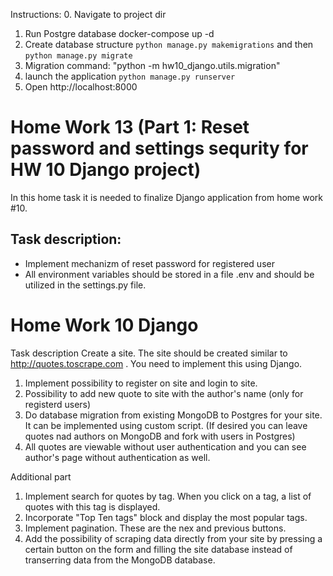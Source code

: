 Instructions: 0. Navigate to project dir

1. Run Postgre database docker-compose up -d
2. Create database structure `python manage.py makemigrations` and then `python manage.py migrate`
3. Migration command: "python -m hw10_django.utils.migration"
4. launch the application `python manage.py runserver`
5. Open http://localhost:8000

# Home Work 13 (Part 1: Reset password and settings sequrity for HW 10 Django project)

In this home task it is needed to finalize Django application from home work #10.

## Task description:

- Implement mechanizm of reset password for registered user
- All environment variables should be stored in a file .env and should be utilized in the settings.py file.

# Home Work 10 Django

Task description
Create a site. The site should be created similar to http://quotes.toscrape.com .
You need to implement this using Django.

1. Implement possibility to register on site and login to site.
2. Possibility to add new quote to site with the author's name (only for registerd users)
3. Do database migration from existing MongoDB to Postgres for your site. It can be implemented using custom script. (If desired you can leave quotes nad authors on MongoDB and fork with users in Postgres)
4. All quotes are viewable without user authentication and you can see author's page without authentication as well.

Additional part

1. Implement search for quotes by tag. When you click on a tag, a list of quotes with this tag is displayed.
2. Incorporate "Top Ten tags" block and display the most popular tags.
3. Implement pagination. These are the nex and previous buttons.
4. Add the possibility of scraping data directly from your site by pressing a certain button on the form and filling the site database instead of transerring data from the MongoDB database.
